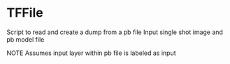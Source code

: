 # TFFile
Script to read and create a dump from a pb file
Input single shot image and pb model file




NOTE
Assumes input layer within pb file is labeled as input
